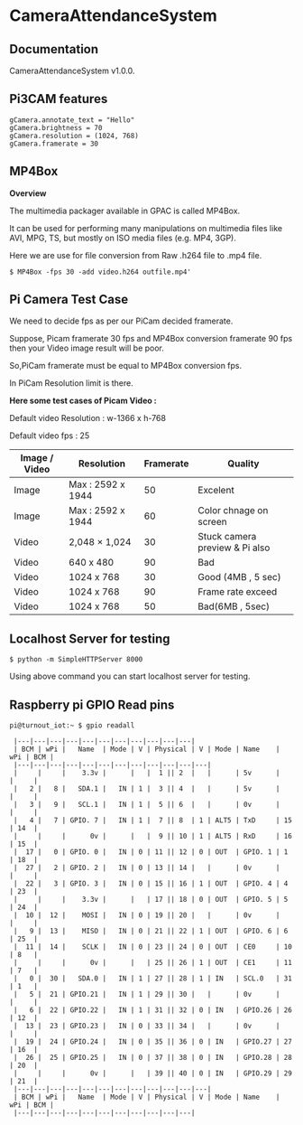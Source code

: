 ﻿CameraAttendanceSystem
======================

Documentation
----

CameraAttendanceSystem v1.0.0.


Pi3CAM features
----

````
gCamera.annotate_text = "Hello"
gCamera.brightness = 70
gCamera.resolution = (1024, 768) 
gCamera.framerate = 30

````

MP4Box
----

**Overview**

The multimedia packager available in GPAC is called MP4Box.

It can be used for performing many manipulations on multimedia files like AVI, MPG, TS, but mostly on ISO media files (e.g. MP4, 3GP). 

Here we are use for file conversion from Raw .h264 file to .mp4 file. 

````
$ MP4Box -fps 30 -add video.h264 outfile.mp4'
````

Pi Camera Test Case
----

We need to decide fps as per our PiCam decided framerate.

Suppose, Picam framerate 30 fps and MP4Box conversion framerate 90 fps then 
your Video image result will be poor.

So,PiCam framerate must be equal to MP4Box conversion fps.

In PiCam Resolution limit is there.

**Here some test cases of Picam Video :**

Default video Resolution : w-1366 x h-768 

Default video fps : 25 

| Image / Video | Resolution |  Framerate |  Quality |
| --- | --- | --- | --- |
| Image  | Max : 2592 x 1944 | 50 | Excelent |
| Image  | Max : 2592 x 1944 | 60 | Color chnage on screen |
| Video   | 2,048 × 1,024 | 30 | Stuck camera preview & Pi also |
| Video   | 640 x 480 | 90 | Bad |
| Video   | 1024 x 768 | 30 | Good (4MB , 5 sec) |
| Video   | 1024 x 768 | 90 | Frame rate exceed |
| Video   | 1024 x 768  | 50 | Bad(6MB , 5sec) |


Localhost Server for testing 
----

````
$ python -m SimpleHTTPServer 8000
````
Using above command you can start localhost server for testing.

Raspberry pi GPIO Read pins
----
````
pi@turnout_iot:~ $ gpio readall

 |---|---|---|---|---|---|---|---|---|---|---|
 | BCM | wPi |   Name  | Mode | V | Physical | V | Mode | Name    | wPi | BCM |
 |---|---|---|---|---|---|---|---|---|---|---|---|
 |     |     |    3.3v |      |   |  1 || 2  |   |      | 5v      |     |     |
 |   2 |   8 |   SDA.1 |   IN | 1 |  3 || 4  |   |      | 5v      |     |     |
 |   3 |   9 |   SCL.1 |   IN | 1 |  5 || 6  |   |      | 0v      |     |     |
 |   4 |   7 | GPIO. 7 |   IN | 1 |  7 || 8  | 1 | ALT5 | TxD     | 15  | 14  |
 |     |     |      0v |      |   |  9 || 10 | 1 | ALT5 | RxD     | 16  | 15  |
 |  17 |   0 | GPIO. 0 |   IN | 0 | 11 || 12 | 0 | OUT  | GPIO. 1 | 1   | 18  |
 |  27 |   2 | GPIO. 2 |   IN | 0 | 13 || 14 |   |      | 0v      |     |     |
 |  22 |   3 | GPIO. 3 |   IN | 0 | 15 || 16 | 1 | OUT  | GPIO. 4 | 4   | 23  |
 |     |     |    3.3v |      |   | 17 || 18 | 0 | OUT  | GPIO. 5 | 5   | 24  |
 |  10 |  12 |    MOSI |   IN | 0 | 19 || 20 |   |      | 0v      |     |     |
 |   9 |  13 |    MISO |   IN | 0 | 21 || 22 | 1 | OUT  | GPIO. 6 | 6   | 25  |
 |  11 |  14 |    SCLK |   IN | 0 | 23 || 24 | 0 | OUT  | CE0     | 10  | 8   |
 |     |     |      0v |      |   | 25 || 26 | 1 | OUT  | CE1     | 11  | 7   |
 |   0 |  30 |   SDA.0 |   IN | 1 | 27 || 28 | 1 | IN   | SCL.0   | 31  | 1   |
 |   5 |  21 | GPIO.21 |   IN | 1 | 29 || 30 |   |      | 0v      |     |     |
 |   6 |  22 | GPIO.22 |   IN | 1 | 31 || 32 | 0 | IN   | GPIO.26 | 26  | 12  |
 |  13 |  23 | GPIO.23 |   IN | 0 | 33 || 34 |   |      | 0v      |     |     |
 |  19 |  24 | GPIO.24 |   IN | 0 | 35 || 36 | 0 | IN   | GPIO.27 | 27  | 16  |
 |  26 |  25 | GPIO.25 |   IN | 0 | 37 || 38 | 0 | IN   | GPIO.28 | 28  | 20  |
 |     |     |      0v |      |   | 39 || 40 | 0 | IN   | GPIO.29 | 29  | 21  |
 |---|---|---|---|---|---|---|---|---|---|---|---|
 | BCM | wPi |   Name  | Mode | V | Physical | V | Mode | Name    | wPi | BCM |
 |---|---|---|---|---|---|---|---|---|---|---|

````


